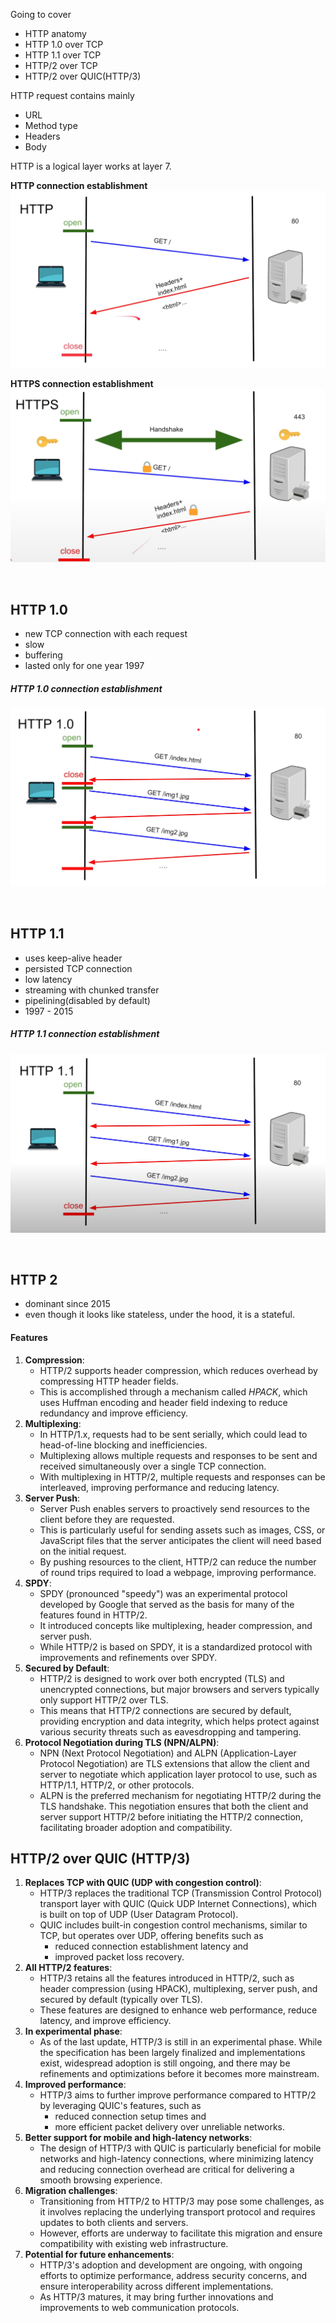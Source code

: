 Going to cover
- HTTP anatomy
- HTTP 1.0 over TCP
- HTTP 1.1 over TCP
- HTTP/2 over TCP
- HTTP/2 over QUIC(HTTP/3)


HTTP request contains mainly
- URL
- Method type
- Headers
- Body

HTTP is a logical layer works at layer 7.

**HTTP connection establishment**
![](./images/http_1.png)

**HTTPS connection establishment**
![](./images/http_2.png)

<br>

## HTTP 1.0
- new TCP connection with each request
- slow
- buffering
- lasted only for one year 1997

##### HTTP 1.0 connection establishment
![](./images/http_3.png)

<br>

## HTTP 1.1
- uses keep-alive header
- persisted TCP connection
- low latency
- streaming with chunked transfer 
- pipelining(disabled by default)
- 1997 - 2015

##### HTTP 1.1 connection establishment
![](./images/http_4.png)

<br>

## HTTP 2

- dominant since 2015
- even though it looks like stateless, under the hood, it is a stateful.

#### Features
1. **Compression**:
    - HTTP/2 supports header compression, which reduces overhead by compressing HTTP header fields. 
    - This is accomplished through a mechanism called _HPACK_, which uses Huffman encoding and header field indexing to reduce redundancy and improve efficiency.
2. **Multiplexing**:
    - In HTTP/1.x, requests had to be sent serially, which could lead to head-of-line blocking and inefficiencies.
    - Multiplexing allows multiple requests and responses to be sent and received simultaneously over a single TCP connection.
    - With multiplexing in HTTP/2, multiple requests and responses can be interleaved, improving performance and reducing latency.
3. **Server Push**:
    - Server Push enables servers to proactively send resources to the client before they are requested. 
    - This is particularly useful for sending assets such as images, CSS, or JavaScript files that the server anticipates the client will need based on the initial request. 
    - By pushing resources to the client, HTTP/2 can reduce the number of round trips required to load a webpage, improving performance.
4. **SPDY**:
    - SPDY (pronounced "speedy") was an experimental protocol developed by Google that served as the basis for many of the features found in HTTP/2. 
    - It introduced concepts like multiplexing, header compression, and server push.
    - While HTTP/2 is based on SPDY, it is a standardized protocol with improvements and refinements over SPDY.
5. **Secured by Default**:
    - HTTP/2 is designed to work over both encrypted (TLS) and unencrypted connections, but major browsers and servers typically only support HTTP/2 over TLS. 
    - This means that HTTP/2 connections are secured by default, providing encryption and data integrity, which helps protect against various security threats such as eavesdropping and tampering.
6. **Protocol Negotiation during TLS (NPN/ALPN)**:
    - NPN (Next Protocol Negotiation) and ALPN (Application-Layer Protocol Negotiation) are TLS extensions that allow the client and server to negotiate which application layer protocol to use, such as HTTP/1.1, HTTP/2, or other protocols. 
    - ALPN is the preferred mechanism for negotiating HTTP/2 during the TLS handshake. This negotiation ensures that both the client and server support HTTP/2 before initiating the HTTP/2 connection, facilitating broader adoption and compatibility.


## HTTP/2 over QUIC (HTTP/3)

1. **Replaces TCP with QUIC (UDP with congestion control)**:
    - HTTP/3 replaces the traditional TCP (Transmission Control Protocol) transport layer with QUIC (Quick UDP Internet Connections), which is built on top of UDP (User Datagram Protocol). 
    - QUIC includes built-in congestion control mechanisms, similar to TCP, but operates over UDP, offering benefits such as 
	    - reduced connection establishment latency and 
	    - improved packet loss recovery.
2. **All HTTP/2 features**:
    - HTTP/3 retains all the features introduced in HTTP/2, such as header compression (using HPACK), multiplexing, server push, and secured by default (typically over TLS).
    - These features are designed to enhance web performance, reduce latency, and improve efficiency.
3. **In experimental phase**:
    - As of the last update, HTTP/3 is still in an experimental phase. While the specification has been largely finalized and implementations exist, widespread adoption is still ongoing, and there may be refinements and optimizations before it becomes more mainstream.
4. **Improved performance**: 
	- HTTP/3 aims to further improve performance compared to HTTP/2 by leveraging QUIC's features, such as 
		- reduced connection setup times and 
		- more efficient packet delivery over unreliable networks.
5. **Better support for mobile and high-latency networks**:
	- The design of HTTP/3 with QUIC is particularly beneficial for mobile networks and high-latency connections, where minimizing latency and reducing connection overhead are critical for delivering a smooth browsing experience.
6. **Migration challenges**: 
	- Transitioning from HTTP/2 to HTTP/3 may pose some challenges, as it involves replacing the underlying transport protocol and requires updates to both clients and servers. 
	- However, efforts are underway to facilitate this migration and ensure compatibility with existing web infrastructure.
7. **Potential for future enhancements**:
	- HTTP/3's adoption and development are ongoing, with ongoing efforts to optimize performance, address security concerns, and ensure interoperability across different implementations. 
	- As HTTP/3 matures, it may bring further innovations and improvements to web communication protocols.